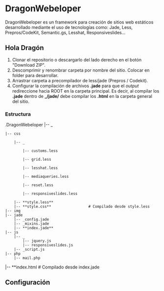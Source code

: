 # DragonWebeloper
DragonWebeloper es un framework para creación de sitios web estáticos desarrollado mediante el uso de tecnologías como: Jade, Less, Prepros/CodeKit, Semantic.gs, Lesshat, Responsiveslides...

## Hola Dragón

1.  Clonar el repositorio o descargarlo del lado derecho en el botón "Download ZIP".
2.  Descomprimir y renombrar carpeta por nombre del sitio. Colocar en folder para desarrollar.
3.  Arrastrar carpeta a precompilador de less/jade (Prepros / Codekit).
4.  Configurar la compilación de archivos **.jade** para que el *output* redireccione hacia ROOT en la carpeta principal. Es decir, al compilar los **.jade** dentro de **_/jade/** debe compilar los **.html** en la carpeta general del sitio.


### Estructura

.DragonWebeloper
|-- _


    |-- css

        |-- _

            |-- customs.less

            |-- grid.less

            |-- lesshat.less

            |-- mediaqueries.less

            |-- reset.less

            |-- responsiveslides.less

        |-- **style.less**
        |-- **style.css**                 # Compilado desde style.less
    |-- img
    |-- jade
        |-- _config.jade
        |-- _mixins.jade
        |-- **index.jade**
    |-- js
        |-- _
            |-- jquery.js
            |-- responsiveslides.js
        |-- _script.js
    |-- php
        |-- mail.php
|-- **index.html                          # Compilado desde index.jade

## Configuración

##
